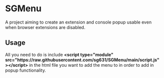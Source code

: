 <h1>SGMenu</h1>
<p>A project aiming to create an extension and console popup usable even when browser extensions are disabled.</p>
<h2>Usage</h2>
<p>All you need to do is include <b>&lt;script type="module" src="https://raw.githubusercontent.com/sg631/SGMenu/main/script.js" &gt;&lt;/script&gt;</b> in the html file you want to add the menu to in order to add in popup functionality.</p>
